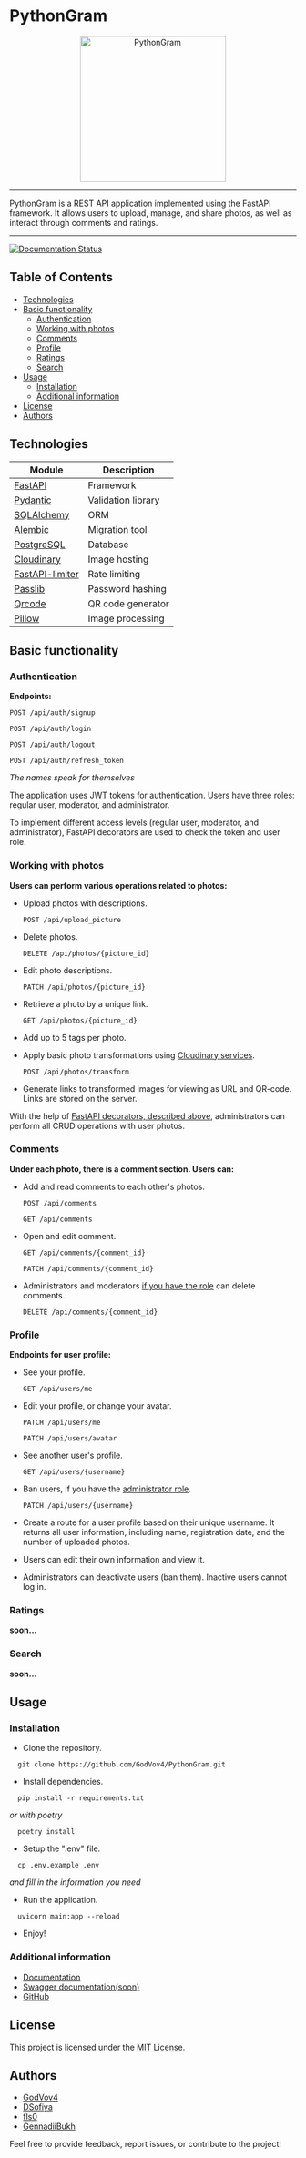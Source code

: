 # PythonGram

<p align="center">
  <img src="https://res.cloudinary.com/plain-team/image/upload/v1705616920/PythonGram/logo/jmzohn7ypdnpgg8der8x.png"
  alt="PythonGram" width="256" height="256">
</p>

---

PythonGram is a REST API application implemented using the FastAPI framework.
It allows users to upload, manage, and share photos, as well as interact through comments and ratings.

---

[![Documentation Status](https://readthedocs.org/projects/pythongram/badge/?version=latest)](
https://pythongram.readthedocs.io/en/latest/?badge=latest
)

## Table of Contents

- [Technologies](#technologies)
- [Basic functionality](#basic-functionality)
  - [Authentication](#authentication)
  - [Working with photos](#working-with-photos)
  - [Comments](#comments)
  - [Profile](#profile)
  - [Ratings](#ratings)
  - [Search](#search)
- [Usage](#usage)
  - [Installation](#installation)
  - [Additional information](#additional-information)
- [License](#license)
- [Authors](#authors)

## Technologies

| **Module**                                                     | **Description**    |
|----------------------------------------------------------------|--------------------|
| [FastAPI](https://fastapi.tiangolo.com/)                       | Framework          |
| [Pydantic](https://pydantic-docs.helpmanual.io/)               | Validation library |
| [SQLAlchemy](https://docs.sqlalchemy.org/)                     | ORM                |
| [Alembic](https://alembic.sqlalchemy.org/en/latest/)           | Migration tool     |
| [PostgreSQL](https://www.postgresql.org/)                      | Database           |
| [Cloudinary](https://cloudinary.com/)                          | Image hosting      |
| [FastAPI-limiter](https://github.com/long2ice/fastapi-limiter) | Rate limiting      |
| [Passlib](https://passlib.readthedocs.io/en/stable/)           | Password hashing   |
| [Qrcode](https://pypi.org/project/qrcode/)                     | QR code generator  |
| [Pillow](https://pypi.org/project/Pillow/)                     | Image processing   |

## Basic functionality

### Authentication

**Endpoints:**

```HTTP
POST /api/auth/signup
```
```HTTP
POST /api/auth/login
```
```HTTP
POST /api/auth/logout
```
```HTTP
POST /api/auth/refresh_token
```

*The names speak for themselves*

The application uses JWT tokens for authentication. Users have three roles: regular user, moderator, and administrator.

To implement different access levels (regular user, moderator, and administrator),
FastAPI decorators are used to check the token and user role.

### Working with photos

**Users can perform various operations related to photos:**

- Upload photos with descriptions.
    ```HTTP
    POST /api/upload_picture
    ```
- Delete photos.
    ```HTTP
    DELETE /api/photos/{picture_id}
    ```
- Edit photo descriptions.
    ```HTTP
    PATCH /api/photos/{picture_id}
    ```
- Retrieve a photo by a unique link.
    ```HTTP
    GET /api/photos/{picture_id}
    ```
- Add up to 5 tags per photo.


- Apply basic photo transformations using 
[Cloudinary services](https://cloudinary.com/documentation/image_transformations).
    ```
    POST /api/photos/transform
    ```
- Generate links to transformed images for viewing as URL and QR-code. Links are stored on the server.

With the help of [FastAPI decorators, described above](#authentication), 
administrators can perform all CRUD operations with user photos.

### Comments

**Under each photo, there is a comment section. Users can:**

- Add and read comments to each other's photos.
  ```
  POST /api/comments
  ```
  ```
  GET /api/comments
  ```
- Open and edit comment.
  ```
  GET /api/comments/{comment_id}
  ```
  ```
  PATCH /api/comments/{comment_id}
  ```
- Administrators and moderators [if you have the role](#authentication) can delete comments.
  ```
  DELETE /api/comments/{comment_id}
  ```

### Profile

**Endpoints for user profile:**

- See your profile.
    ```
    GET /api/users/me
    ```
- Edit your profile, or change your avatar.
    ```
    PATCH /api/users/me
    ```
    ```
    PATCH /api/users/avatar
    ```
- See another user's profile.
    ```
    GET /api/users/{username}
    ```
- Ban users, if you have the [administrator role](#authentication).
    ```
    PATCH /api/users/{username}
    ```

- Create a route for a user profile based on their unique username.
It returns all user information, including name, registration date, and the number of uploaded photos.

- Users can edit their own information and view it.

- Administrators can deactivate users (ban them). Inactive users cannot log in.

### Ratings

**soon...**

### Search

**soon...**

## Usage

### Installation

- Clone the repository.
```commandline
  git clone https://github.com/GodVov4/PythonGram.git
```

- Install dependencies.
```commandline
  pip install -r requirements.txt
```
*or with poetry*
```commandline
  poetry install
```

- Setup the ".env" file.
```commandline
  cp .env.example .env
```
*and fill in the information you need*

- Run the application.
```commandline
  uvicorn main:app --reload
```

- Enjoy!

### Additional information

- [Documentation](https://pythongram.readthedocs.io/en/latest/)
- [Swagger documentation(soon)](https://python-gram-secure-organization.koyeb.app/docs)
- [GitHub](https://github.com/GodVov4/PythonGram)

## License

This project is licensed under the [MIT License](https://github.com/GodVov4/PythonGram/blob/main/LICENSE).

## Authors

- [GodVov4](https://github.com/GodVov4)
- [DSofiya](https://github.com/DSofiya)
- [fls0](https://github.com/fls0)
- [GennadiiBukh](https://github.com/GennadiiBukh)

Feel free to provide feedback, report issues, or contribute to the project!
